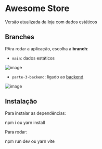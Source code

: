 # Awesome Store

Versão atualizada da loja com dados estáticos

## Branches
PAra rodar a aplicação, escolha a **__branch__**:
- `main`: dados estáticos

![image](https://user-images.githubusercontent.com/55420785/146968106-495032ee-51d4-4605-9354-6732641eb435.png)



- `parte-3-backend`: ligado ao [backend](https://github.com/JP-Soares-G/bd-final-backend)

![image](https://user-images.githubusercontent.com/55420785/146984025-17b6e277-b124-4248-90cd-9df1acef5704.png)



## Instalação

Para instalar as dependências:

npm i ou yarn install

Para rodar:

npm run dev ou yarn vite

